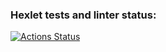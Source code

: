 ### Hexlet tests and linter status:
[![Actions Status](https://github.com/mrworldwide2000/qa-engineer-project-84/actions/workflows/hexlet-check.yml/badge.svg)](https://github.com/mrworldwide2000/qa-engineer-project-84/actions)